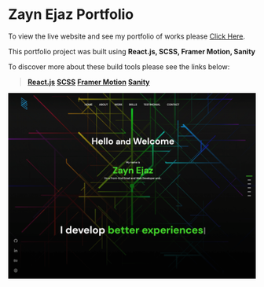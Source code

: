 # Zayn Ejaz Portfolio

To view the live website and see my portfolio of works please [Click Here](https://zaynejaz.vercel.app).

This portfolio project was built using **React.js, SCSS, Framer Motion, Sanity**

To discover more about these build tools please see the links below:

> **[React.js](https://reactjs.org/)**
> **[SCSS](https://sass-lang.com/)**
> **[Framer Motion](https://www.framer.com/motion/)**
> **[Sanity](https://www.sanity.io/)**

![Image of portfolio hero section](https://raw.githubusercontent.com/zaynejaz/portfolio-sanity/master/frontend_react/src/assets/work-WS/ws-ZE-vercel.png)
